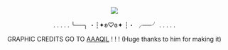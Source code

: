 <p align="center">
<img src="https://media.discordapp.net/attachments/1368262904117198900/1368263089257975858/Untitled151_20250503061120.png?ex=681795cd&is=6816444d&hm=fb255762dacf83337c5e310f03eb84b345a8a358c0f8c9ac508c6c1326d4118b&=&format=webp&quality=lossless&width=846&height=846">
<div align="center"

. . . . . ╰──╮ ・┆✦ʚ♡ɞ✦ ┆・ ╭──╯ . . . . .

GRAPHIC CREDITS GO TO [AAAQIL](https://www.tumblr.com/aaaqil/782408657534107648/hi-uhmuhmuhm-i-saw-some-of-your-stuff-and-and-they) ! ! ! (Huge thanks to him for making it)
